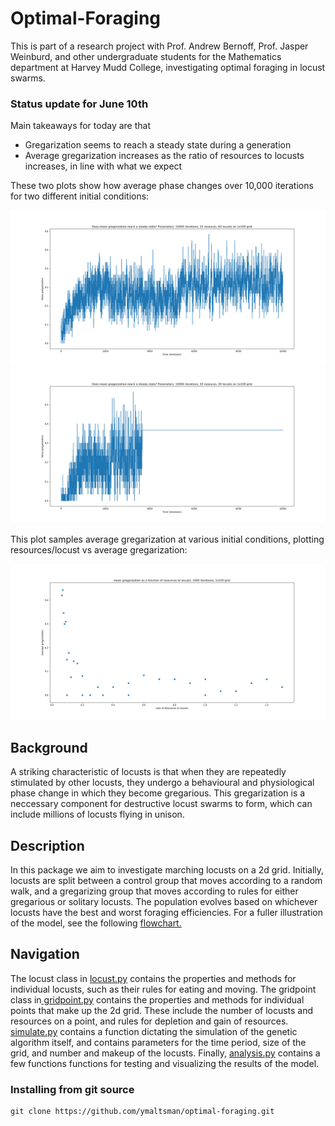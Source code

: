 # Optimal-Foraging
This is part of a research project with Prof. Andrew Bernoff, Prof. Jasper Weinburd, and other undergraduate students for the Mathematics department at Harvey Mudd College, investigating optimal foraging in locust swarms.
<h3>Status update for June 10th</h3>
<p>Main takeaways for today are that </p>

* Gregarization seems to reach a steady state during a generation
* Average gregarization increases as the ratio of resources to locusts increases, in line with what we expect
<p>These two plots show how average phase changes over 10,000 iterations for two different initial conditions:</p>
<img src="https://github.com/ymaltsman/Optimal-Foraging/blob/master/imgs/greg6025.png">
<img src="https://github.com/ymaltsman/Optimal-Foraging/blob/master/imgs/greg5030.png">
<p>This plot samples average gregarization at various initial conditions, plotting resources/locust vs average gregarization:</p>
<img src="https://github.com/ymaltsman/Optimal-Foraging/blob/master/imgs/ratio1000x60x10.png">

<h2>Background</h2>
<p> A striking characteristic of locusts is that when they are repeatedly stimulated by other locusts, they undergo a behavioural and physiological phase change in which they become gregarious. This gregarization is a neccessary component for destructive locust swarms to form, which can include millions of locusts flying in unison. </p>
<h2>Description</h2>
<p>In this package we aim to investigate marching locusts on a 2d grid. Initially, locusts are split between a control group that moves according to a random walk, and a gregarizing group that moves according to rules for either gregarious or solitary locusts. The population evolves based on whichever locusts have the best and worst foraging efficiencies. For a fuller illustration of the model, see the following <a href ="https://www.zenflowchart.com/docs/view/15wNJAPdRnVVdGyOXpZK">flowchart.</a></p>
<h2>Navigation</h2>
<p>The locust class in <a href="https://github.com/ymaltsman/Optimal-Foraging/blob/master/classes/locust.py">locust.py</a> contains the properties and methods for individual locusts, such as their rules for eating and moving. The gridpoint class in<a href="https://github.com/ymaltsman/Optimal-Foraging/blob/master/classes/gridpoint.py"> gridpoint.py</a> contains the properties and methods for individual points that make up the 2d grid. These include the number of locusts and resources on a point, and rules for depletion and gain of resources. <a href="https://github.com/ymaltsman/Optimal-Foraging/blob/master/simulate.py">simulate.py</a> contains a function dictating the simulation of the genetic algorithm itself, and contains parameters for the time period, size of the grid, and number and makeup of the locusts. Finally, <a href="https://github.com/ymaltsman/Optimal-Foraging/blob/master/analysis.py">analysis.py</a> contains a few functions functions for testing and visualizing the results of the model.</p>
<h3> Installing from git source </h3>

```
git clone https://github.com/ymaltsman/optimal-foraging.git

```
